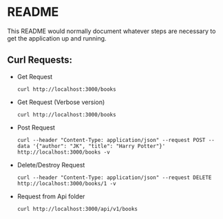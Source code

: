# README

This README would normally document whatever steps are necessary to get the
application up and running.

## Curl Requests:

* Get Request
  ```
  curl http://localhost:3000/books
  ```

* Get Request (Verbose version)
  ```
  curl http://localhost:3000/books 
  ```

* Post Request
  ```
  curl --header "Content-Type: application/json" --request POST --data '{"author": "JK", "title": "Harry Potter"}' http://localhost:3000/books -v
  ```

* Delete/Destroy Request

  ```
  curl --header "Content-Type: application/json" --request DELETE http://localhost:3000/books/1 -v
  ```
* Request from Api folder

  ```
  curl http://localhost:3000/api/v1/books
  ```
